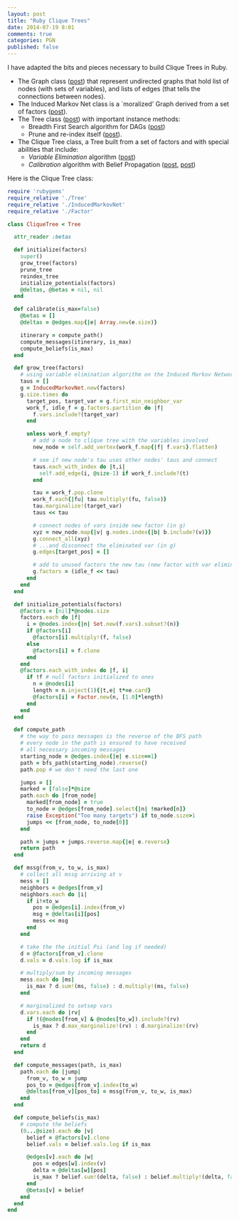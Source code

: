 ```yaml
---
layout: post
title: "Ruby Clique Trees"
date: 2014-07-19 8:01
comments: true
categories: PGN
published: false
---
```


I have adapted the bits and pieces necessary to build Clique Trees in Ruby.

- The Graph class ([post](/blog/2014/01/16/Graph_algorithms/)) that represent undirected graphs that hold list of nodes (with sets of variables), and lists of edges (that tells the connections between nodes).
- The Induced Markov Net class is a `moralized' Graph derived from a set of factors ([post](/blog/2014/01/17/Induced-Markov-Net/)).
- The Tree class ([post](/blog/2014/01/18/Clique-Tree-As-Graph/)) with important instance methods:
  - Breadth First Search algorithm for DAGs ([post](/blog/2014/01/16/Graph_algorithms/))
  - Prune and re-index itself ([post](/blog/2013/12/15/Pruning-Clique-Trees/)).
- The Clique Tree class, a Tree built from a set of factors and with special abilities that include:
  - _Variable Elimination_ algorithm ([post](/blog/2013/12/13/Var-Elim/))
  - _Calibration_ algorithm with Belief Propagation ([post](/blog/2014/01/19/Message-Passing/), [post](/blog/2014/01/20/Calibration/))

Here is the Clique Tree class:

```ruby CliqueTree
require 'rubygems'
require_relative './Tree'
require_relative './InducedMarkovNet'
require_relative './Factor'

class CliqueTree < Tree

  attr_reader :betas

  def initialize(factors)
    super()
    grow_tree(factors)
    prune_tree
    reindex_tree
    initialize_potentials(factors)
    @deltas, @betas = nil, nil
  end

  def calibrate(is_max=false)
    @betas = []
    @deltas = @edges.map{|e| Array.new(e.size)}

    itinerary = compute_path()
    compute_messages(itinerary, is_max)
    compute_beliefs(is_max)
  end

  def grow_tree(factors)
    # using variable elimination algorithm on the Induced Markov Network
    taus = []
    g = InducedMarkovNet.new(factors)
    g.size.times do
      target_pos, target_var = g.first_min_neighbor_var
      work_f, idle_f = g.factors.partition do |f|
        f.vars.include?(target_var)
      end

      unless work_f.empty?
        # add a node to clique tree with the variables involved
        new_node = self.add_vertex(work_f.map{|f| f.vars}.flatten)

        # see if new node's tau uses other nodes' taus and connect
        taus.each_with_index do |t,i|
          self.add_edge(i, @size-1) if work_f.include?(t)
        end

        tau = work_f.pop.clone
        work_f.each{|fu| tau.multiply!(fu, false)}
        tau.marginalize!(target_var)
        taus << tau

        # connect nodes of vars inside new factor (in g)
        xyz = new_node.map{|v| g.nodes.index{|b| b.include?(v)}}
        g.connect_all(xyz)
        # ...and disconnect the eliminated var (in g)
        g.edges[target_pos] = []

        # add to unused factors the new tau (new factor with var eliminated)
        g.factors = (idle_f << tau)
      end
    end
  end

  def initialize_potentials(factors)
    @factors = [nil]*@nodes.size
    factors.each do |f|
      i = @nodes.index{|n| Set.new(f.vars).subset?(n)}
      if @factors[i]
        @factors[i].multiply!(f, false)
      else
        @factors[i] = f.clone
      end
    end
    @factors.each_with_index do |f, i|
      if !f # null factors initialized to ones
        n = @nodes[i]
        length = n.inject(1){|t,e| t*=e.card}
        @factors[i] = Factor.new(n, [1.0]*length)
      end
    end
  end

  def compute_path
    # the way to pass messages is the reverse of the BFS path
    # every node in the path is ensured to have received
    # all necessary incoming messages
    starting_node = @edges.index{|e| e.size==1}
    path = bfs_path(starting_node).reverse()
    path.pop # we don't need the last one

    jumps = []
    marked = [false]*@size
    path.each do |from_node|
      marked[from_node] = true
      to_node = @edges[from_node].select{|n| !marked[n]}
      raise Exception("Too many targets") if to_node.size>1
      jumps << [from_node, to_node[0]]
    end

    path = jumps + jumps.reverse.map{|e| e.reverse}
    return path
  end

  def mssg(from_v, to_w, is_max)
    # collect all mssg arriving at v
    mess = []
    neighbors = @edges[from_v]
    neighbors.each do |i|
      if i!=to_w
        pos = @edges[i].index(from_v)
        msg = @deltas[i][pos]
        mess << msg
      end
    end

    # take the the initial Psi (and log if needed)
    d = @factors[from_v].clone
    d.vals = d.vals.log if is_max

    # multiply/sum by incoming messages
    mess.each do |ms|
      is_max ? d.sum!(ms, false) : d.multiply!(ms, false)
    end

    # marginalized to setsep vars
    d.vars.each do |rv|
      if !(@nodes[from_v] & @nodes[to_w]).include?(rv)
        is_max ? d.max_marginalize!(rv) : d.marginalize!(rv)
      end
    end
    return d
  end

  def compute_messages(path, is_max)
    path.each do |jump|
      from_v, to_w = jump
      pos_to = @edges[from_v].index(to_w)
      @deltas[from_v][pos_to] = mssg(from_v, to_w, is_max)
    end
  end

  def compute_beliefs(is_max)
    # compute the beliefs
    (0...@size).each do |v|
      belief = @factors[v].clone
      belief.vals = belief.vals.log if is_max

      @edges[v].each do |w|
        pos = edges[w].index(v)
        delta = @deltas[w][pos]
        is_max ? belief.sum!(delta, false) : belief.multiply!(delta, false)
      end
      @betas[v] = belief
    end
  end
end
```

